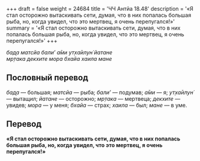 +++
draft = false
weight = 24684
title = 'ЧЧ Антйа 18.48'
description = '«Я стал осторожно вытаскивать сети, думая, что в них попалась большая рыба, но, когда увидел, что это мертвец, я очень перепугался!»'
summary = '«Я стал осторожно вытаскивать сети, думая, что в них попалась большая рыба, но, когда увидел, что это мертвец, я очень перепугался!»'
+++

_бад̣а матсйа бали’ а̄ми ут̣ха̄илун̇ йатане  
мр̣така декхите мора бхайа хаила мане_

## Пословный перевод

_бад̣а_ — большая; _матсйа_ — рыба; _бали’_ — подумав; _а̄ми_ — я; _ут̣ха̄илун̇_ — вытащил; _йатане_ — осторожно; _мр̣така_ — мертвеца; _декхите_ — увидев; _мора_ — у меня; _бхайа_ — страх; _хаила_ — был; _мане_ — в уме.

## Перевод

**«Я стал осторожно вытаскивать сети, думая, что в них попалась большая рыба, но, когда увидел, что это мертвец, я очень перепугался!»**
